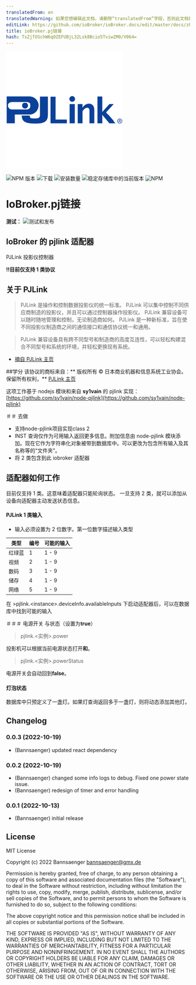 ```yaml
---
translatedFrom: en
translatedWarning: 如果您想编辑此文档，请删除“translatedFrom”字段，否则此文档将再次自动翻译
editLink: https://github.com/ioBroker/ioBroker.docs/edit/master/docs/zh-cn/adapterref/iobroker.pjlink/README.md
title: ioBroker.pj链接
hash: TsZjfOSchW6qOZEFUBjL32Lsk8Bcio5TviwZM0/V064=
---
```

![标识](../../../en/adapterref/iobroker.pjlink/admin/pjlink.png)

![NPM 版本](https://img.shields.io/npm/v/iobroker.pjlink.svg)
![下载](https://img.shields.io/npm/dm/iobroker.pjlink.svg)
![安装数量](https://iobroker.live/badges/pjlink-installed.svg)
![稳定存储库中的当前版本](https://iobroker.live/badges/pjlink-stable.svg)
![NPM](https://nodei.co/npm/iobroker.pjlink.png?downloads=true)

# IoBroker.pj链接
**测试：** ![测试和发布](https://github.com/Bannsaenger/ioBroker.pjlink/workflows/Test%20and%20Release/badge.svg)

## IoBroker 的 pjlink 适配器
PJLink 投影仪控制器

**!!目前仅支持 1 类协议**

## 关于 PJLink
> PJLink 是操作和控制数据投影仪的统一标准。
PJLink 可以集中控制不同供应商制造的投影仪，并且可以通过控制器操作投影仪。
PJLink 兼容设备可以随时随地管理和控制，无论制造商如何。
PJLink 是一种新标准，旨在使不同投影仪制造商之间的通信接口和通信协议统一和通用。

> PJLink 兼容设备具有跨不同型号和制造商的高度互连性，可以轻松构建混合不同型号和系统的环境，并轻松更换现有系统。

* [摘自 PJLink 主页](https://pjlink.jbmia.or.jp/english/)

##学分
该协议的商标来自：** 版权所有 © 日本商业机器和信息系统工业协会。保留所有权利，** [PJLink 主页](https://pjlink.jbmia.or.jp/english/)

这项工作基于 nodejs 模块和来自 **sy1vain** 的 pjlink 实现：[https://github.com/sy1vain/node-pjlink](https://github.com/sy1vain/node-pjlink)

＃＃ 去做
* 支持node-pjlink项目实现class 2
* INST 查询仅作为可用输入返回更多信息。附加信息由 node-pjlink 模块添加。现在它作为字符串化对象被带到数据库中。可以更改为包含所有输入及其名称等的“文件夹”。
* 将 2 类包含到此 iobroker 适配器

## 适配器如何工作
目前仅支持 1 类。这意味着适配器只能轮询状态。
一旦支持 2 类，就可以添加从设备向适配器主动发送状态信息。

#### PJLink 1 类输入
* 输入必须设置为 2 位数字。第一位数字描述输入类型

|类型 |编号 |可能的输入 |
| ------- | ------ | --------------- |
|红绿蓝 | 1 | 1 - 9 |
|视频 | 2 | 1 - 9 |
|数码 | 3 | 1 - 9 |
|储存 | 4 | 1 - 9 |
|网络 | 5 | 1 - 9 |

在 >pjlink.\<instance\>.deviceInfo.availableInputs 下启动适配器后，可以在数据库中找到可能的输入

＃＃＃ 电源开关
与状态（设置为**true**）

>pjlink.\<实例\>.power

投影机可以根据当前电源状态打开**和**。

>pjlink.\<实例\>.powerStatus

电源开关会自动回到**false**。

#### 灯泡状态
数据库中只预定义了一盏灯。如果灯查询返回多于一盏灯，则将动态添加其他灯。

## Changelog
<!--
    Placeholder for the next version (at the beginning of the line):
    ### **WORK IN PROGRESS**
-->
### 0.0.3 (2022-10-19)
* (Bannsaenger) updated react dependency

### 0.0.2 (2022-10-19)
* (Bannsaenger) changed some info logs to debug. Fixed one power state issue.
* (Bannsaenger) redesign of timer and error handling

### 0.0.1 (2022-10-13)
* (Bannsaenger) initial release

## License
MIT License

Copyright (c) 2022 Bannsaenger <bannsaenger@gmx.de>

Permission is hereby granted, free of charge, to any person obtaining a copy
of this software and associated documentation files (the "Software"), to deal
in the Software without restriction, including without limitation the rights
to use, copy, modify, merge, publish, distribute, sublicense, and/or sell
copies of the Software, and to permit persons to whom the Software is
furnished to do so, subject to the following conditions:

The above copyright notice and this permission notice shall be included in all
copies or substantial portions of the Software.

THE SOFTWARE IS PROVIDED "AS IS", WITHOUT WARRANTY OF ANY KIND, EXPRESS OR
IMPLIED, INCLUDING BUT NOT LIMITED TO THE WARRANTIES OF MERCHANTABILITY,
FITNESS FOR A PARTICULAR PURPOSE AND NONINFRINGEMENT. IN NO EVENT SHALL THE
AUTHORS OR COPYRIGHT HOLDERS BE LIABLE FOR ANY CLAIM, DAMAGES OR OTHER
LIABILITY, WHETHER IN AN ACTION OF CONTRACT, TORT OR OTHERWISE, ARISING FROM,
OUT OF OR IN CONNECTION WITH THE SOFTWARE OR THE USE OR OTHER DEALINGS IN THE
SOFTWARE.